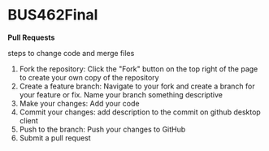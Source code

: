 # BUS462Final 

**Pull Requests** 

steps to change code and merge files 

1) Fork the repository: Click the "Fork" button on the top right of the page to create your own copy of the repository
2) Create a feature branch: Navigate to your fork and create a branch for your feature or fix. Name your branch something descriptive
3) Make your changes: Add your code
4) Commit your changes: add description to the commit on github desktop client
5) Push to the branch: Push your changes to GitHub
6) Submit a pull request
